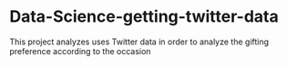 # Data-Science-getting-twitter-data
This project analyzes uses Twitter data in order to analyze the gifting preference according to the occasion
